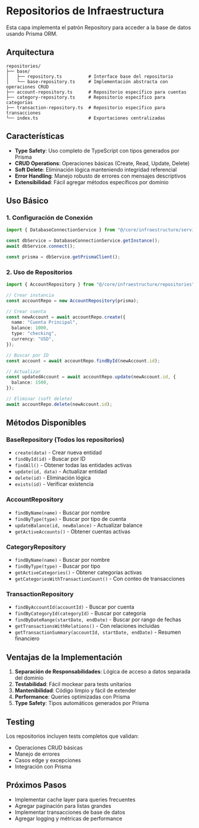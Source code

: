 # Repositorios de Infraestructura

Esta capa implementa el patrón Repository para acceder a la base de datos usando Prisma ORM.

## Arquitectura

```
repositories/
├── base/
│   ├── repository.ts          # Interface base del repositorio
│   └── base-repository.ts     # Implementación abstracta con operaciones CRUD
├── account-repository.ts      # Repositorio específico para cuentas
├── category-repository.ts     # Repositorio específico para categorías
├── transaction-repository.ts  # Repositorio específico para transacciones
└── index.ts                   # Exportaciones centralizadas
```

## Características

- **Type Safety**: Uso completo de TypeScript con tipos generados por Prisma
- **CRUD Operations**: Operaciones básicas (Create, Read, Update, Delete)
- **Soft Delete**: Eliminación lógica manteniendo integridad referencial
- **Error Handling**: Manejo robusto de errores con mensajes descriptivos
- **Extensibilidad**: Fácil agregar métodos específicos por dominio

## Uso Básico

### 1. Configuración de Conexión

```typescript
import { DatabaseConnectionService } from "@/core/infraestructure/services/database-connection.service";

const dbService = DatabaseConnectionService.getInstance();
await dbService.connect();

const prisma = dbService.getPrismaClient();
```

### 2. Uso de Repositorios

```typescript
import { AccountRepository } from "@/core/infraestructure/repositories";

// Crear instancia
const accountRepo = new AccountRepository(prisma);

// Crear cuenta
const newAccount = await accountRepo.create({
  name: "Cuenta Principal",
  balance: 1000,
  type: "checking",
  currency: "USD",
});

// Buscar por ID
const account = await accountRepo.findById(newAccount.id);

// Actualizar
const updatedAccount = await accountRepo.update(newAccount.id, {
  balance: 1500,
});

// Eliminar (soft delete)
await accountRepo.delete(newAccount.id);
```

## Métodos Disponibles

### BaseRepository (Todos los repositorios)

- `create(data)` - Crear nueva entidad
- `findById(id)` - Buscar por ID
- `findAll()` - Obtener todas las entidades activas
- `update(id, data)` - Actualizar entidad
- `delete(id)` - Eliminación lógica
- `exists(id)` - Verificar existencia

### AccountRepository

- `findByName(name)` - Buscar por nombre
- `findByType(type)` - Buscar por tipo de cuenta
- `updateBalance(id, newBalance)` - Actualizar balance
- `getActiveAccounts()` - Obtener cuentas activas

### CategoryRepository

- `findByName(name)` - Buscar por nombre
- `findByType(type)` - Buscar por tipo
- `getActiveCategories()` - Obtener categorías activas
- `getCategoriesWithTransactionCount()` - Con conteo de transacciones

### TransactionRepository

- `findByAccountId(accountId)` - Buscar por cuenta
- `findByCategoryId(categoryId)` - Buscar por categoría
- `findByDateRange(startDate, endDate)` - Buscar por rango de fechas
- `getTransactionsWithRelations()` - Con relaciones incluidas
- `getTransactionSummary(accountId, startDate, endDate)` - Resumen financiero

## Ventajas de la Implementación

1. **Separación de Responsabilidades**: Lógica de acceso a datos separada del dominio
2. **Testabilidad**: Fácil mockear para tests unitarios
3. **Mantenibilidad**: Código limpio y fácil de extender
4. **Performance**: Queries optimizadas con Prisma
5. **Type Safety**: Tipos automáticos generados por Prisma

## Testing

Los repositorios incluyen tests completos que validan:

- Operaciones CRUD básicas
- Manejo de errores
- Casos edge y excepciones
- Integración con Prisma

## Próximos Pasos

- Implementar cache layer para queries frecuentes
- Agregar paginación para listas grandes
- Implementar transacciones de base de datos
- Agregar logging y métricas de performance
